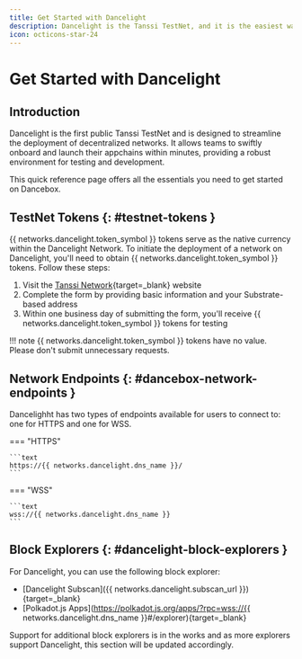 ```yaml
---
title: Get Started with Dancelight
description: Dancelight is the Tanssi TestNet, and it is the easiest way to get started with the Tanssi Network to deploy your Substrate or EVM-compatible appchain.
icon: octicons-star-24
---
```


# Get Started with Dancelight

## Introduction

Dancelight is the first public Tanssi TestNet and is designed to streamline the deployment of decentralized networks. It allows teams to swiftly onboard and launch their appchains within minutes, providing a robust environment for testing and development.

This quick reference page offers all the essentials you need to get started on Dancebox.

## TestNet Tokens {: #testnet-tokens }

{{ networks.dancelight.token_symbol }} tokens serve as the native currency within the Dancelight Network. To initiate the deployment of a network on Dancelight, you'll need to obtain {{ networks.dancelight.token_symbol }} tokens. Follow these steps:

1. Visit the [Tanssi Network](https://www.tanssi.network/claim-dance-tokens){target=\_blank} website
2. Complete the form by providing basic information and your Substrate-based address
3. Within one business day of submitting the form, you'll receive {{ networks.dancelight.token_symbol }} tokens for testing

!!! note
    {{ networks.dancelight.token_symbol }} tokens have no value. Please don't submit unnecessary requests.

## Network Endpoints {: #dancebox-network-endpoints }

Dancelighht has two types of endpoints available for users to connect to: one for HTTPS and one for WSS.

=== "HTTPS"

    ```text
    https://{{ networks.dancelight.dns_name }}/
    ```

=== "WSS"

    ```text
    wss://{{ networks.dancelight.dns_name }}
    ```

## Block Explorers {: #dancelight-block-explorers }

For Dancelight, you can use the following block explorer:

- [Dancelight Subscan]({{ networks.dancelight.subscan_url }}){target=\_blank}
- [Polkadot.js Apps](https://polkadot.js.org/apps/?rpc=wss://{{ networks.dancelight.dns_name }}#/explorer){target=\_blank}

Support for additional block explorers is in the works and as more explorers support Dancelight, this section will be updated accordingly.

